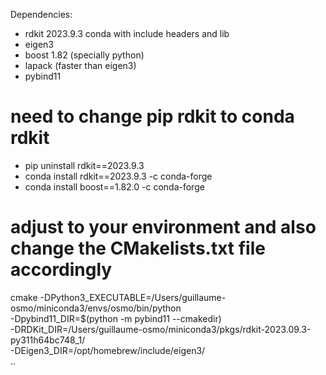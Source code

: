 
Dependencies:
- rdkit 2023.9.3 conda with include headers and lib
- eigen3 
- boost 1.82 (specially python)
- lapack (faster than eigen3)
- pybind11

# need to change pip rdkit to conda rdkit
- pip uninstall rdkit==2023.9.3 
- conda install rdkit==2023.9.3 -c conda-forge
- conda install boost==1.82.0 -c conda-forge

# adjust to your environment and also change the CMakelists.txt file accordingly
cmake -DPython3_EXECUTABLE=/Users/guillaume-osmo/miniconda3/envs/osmo/bin/python \
      -Dpybind11_DIR=$(python -m pybind11 --cmakedir) \
      -DRDKit_DIR=/Users/guillaume-osmo/miniconda3/pkgs/rdkit-2023.09.3-py311h64bc748_1/ \
      -DEigen3_DIR=/opt/homebrew/include/eigen3/  \
      ..




